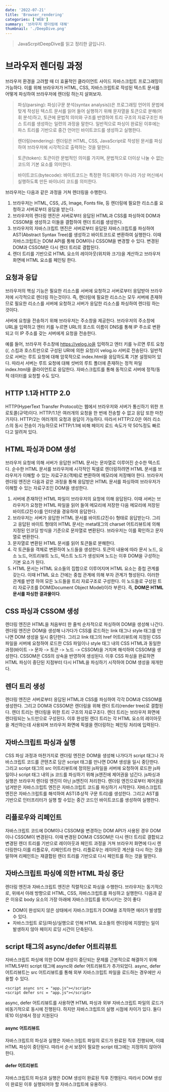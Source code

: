 ```yaml
---
date: '2022-07-21'
title: 'Browser_rendering'
categories: ['WEB']
summary: '브라우저 렌더링에 대해'
thumbnail: './DeepDive.png'
---
```

> JavaScrpitDeepDive를 읽고 정리한 글입니다.

# 브라우저 렌더링 과정
브라우저 환경을 고려할 때 더 효율적인 클라이언트 사이드 자바스크립트 프로그래밍이 가능하다.
이를 위해 브라우저가 HTML, CSS, 자바스크립트로 작성된 텍스트 문서를 어떻게 파싱하여 브라우저에 렌더링 하는지 살펴보자.
> 파싱(parsing):
파싱(구문 분석(syntax analysis))은 프로그래밍 언어의 문법에 맞게 작성된 텍스트 문서를 읽어 들어 실행하기 위해 문자열을 토큰으로 분해(어휘 분석)하고, 토큰에 문법적 의미와 구조를 반영하여 트리 구조의 자료구조인 파스 트리를 생성하는 일련의 과정을 말한다.
일반적으로 파싱이 완료된 이후에는 파스 트리를 기반으로 중간 언어인 바이트코드를 생성하고 실행한다.

> 렌더링(rendering):
렌더링은 HTML, CSS, JavaScript로 작성된 문서를 파싱하여 브라우저에 시각적으로 출력하는 것을 말한다.

> 토큰(token):
토큰이란 문법적인 의미를 가지며, 문법적으로 더이상 나눌 수 없는 코드의 기본 요소를 의미한다.

> 바이트코드(bytecode):
바이트코드는 특정한 하드웨어가 아니라 가상 머신에서 실행하도록 만든 바이너리 코드를 의미한다.

브라우저는 다음과 같은 과정을 거쳐 렌더링을 수행한다.
1. 브라우저는 HTML, CSS, JS, Image, Fonts file, 등 렌더링에 필요한 리소스를 요청하고 서버로부터 응답을 받는다.
2. 브라우저의 렌더링 엔진은 서버로부터 응답된 HTML과 CSS를 파싱하여 DOM과 CSSOM을 생성하고 이들을 결합하여 렌더 트리를 생성한다.
3. 브라우저의 자바스크립트 엔진은 서버로부터 응답된 자바스크립트를 파싱하여 AST(Abstract Syntax Tree)를 생성하고 바이트코드로 변환하여 실행한다. 이때 자바스크립트는 DOM API를 통해 DOM이나 CSSOM을 변경할 수 있다. 변경된 DOM과 CSSOM은 다시 렌더 트리로 결합된다.
4. 렌더 트리를 기반으로 HTML 요소의 레이아웃(위치와 크기)을 계산하고 브라우저 화면에 HTML 요소를 페인팅 한다.

## 요청과 응답
브라우저의 핵심 기능은 필요한 리소스를 서버에 요청하고 서버로부터 응답받아 브라우저에 시각적으로 렌더링 하는것이다. 즉, 렌더링에 필요한 리소스는 모두 서버에 존재하므로 필요한 리소스를 서버에 요청하고 서버가 응답한 리소스를 파싱하여 렌더링 하는 것이다.

서버에 요청을 전송하기 위해 브라우저는 주소창을 제공한다. 브라우저의 주소창에 URL을 입력하고 엔터 키를 누르면 URL의 호스트 이름이 DNS를 통해 IP 주소로 변환되고 이 IP 주소를 갖는 서버에게 요청을 전송한다.

예를 들어, 브라우저 주소창에 https://velog.io을 입력하고 엔터 키를 누르면 루트 요청(/, 스킴과 호스트만으로 구성된 URI에 의한 요청)이 velog.io 서버로 전송된다. 일반적으로 서버는 루트 요청에 대해 암묵적으로 index.html을 응답하도록 기본 설정되어 있다. 따라서 서버는 루트 요청에 대해 섯버의 루트 폴더에 존재하는 정적 파일 index.html을 클라이언트로 응답한다. 자바스크립트를 통해 동적으로 서버에 정적/동적 데이터를 요청할 수도 있다.

## HTTP 1.1과 HTTP 2.0
HTTP(HyperText Transfer Protocol)는 웹에서 브라우저와 서버가 통신하기 위한 프로토콜(규약)이다.
HTTP/1.1은 여러개의 요청을 한 번에 전송할 수 없고 응답 또한 마찬가지다. 
HTTP/2는 여러개의 요청과 응답이 가능하다. 따라서 HTTP/2.0은 여러 리소스의 동시 전송이 가능하므로 HTTP/1.1에 비해 페이지 로드 속도가 약 50%정도 빠르다고 알려져 있다.

## HTML 파싱과 DOM 생성
브라우저 요청에 의해 서버가 응답한 HTML 문서는 문자열로 이루어진 순수한 텍스트다. 순수한 HTML 문서를 브라우저에 시각적인 픽셀로 렌더링하려면 HTML 문서를 브라우저가 이해할 수 있는 자료구조(객체)로 변환하여 메모리에 저장해야 한다.
브라우저 렌더링 엔진은 다음과 같은 과정을 통해 응답받은 HTML 문서를 파싱하여 브라우저가 이해할 수 있는 자료구조인 DOM을 생성한다.
1. 서버에 존재하던 HTML 파일이 브라우저의 요청에 의해 응답된다. 이때 서버는 브라우저가 요청한 HTML 파일을 읽어 들여 메모리에 저장한 다음 메모리에 저장된 바이트(2진수)를 인터넷을 경유하여 응답한다.
2. 브라우저는 서버가 응답한 HTML 문서를 바이트(2진수) 형태로 응답받는다. 그리고 응답된 바이트 형태의 HTML 문서는 meta태그의 charset 어트리뷰트에 의해 지정된 인코딩 방식을 기준으로 문자열로 변환된다. 브라우저는 이를 확인하고 문자열로 변환한다.
3. 문자열로 변환된 HTML 문서를 읽어 토큰들로 분해한다.
4. 각 토큰들을 객체로 변환하여 노드들을 생성한다. 토큰의 내용에 따라 문서 노드, 요소 노드, 어트리뷰트 노드, 텍스트 노드가 생성되며 노드는 이후 DOM을 구성하는 기본 요소가 된다.
5. HTML 문서는 HTML 요소들의 집합으로 이루어지며 HTML 요소는 중첩 관계를 갖는다. 이때 HTML 요소 간에는 중첩 관계에 의해 부자 관계가 형성된다. 이러한 관계를 반영 하여 모든 노드들을 트리 자료구조로 구성한다. 이 노드들로 구성된 트리 자료구조를 DOM(Document Object Model)이라 부른다.
즉, **DOM은 HTML 문서를 파싱한 결과물이다**.

## CSS 파싱과 CSSOM 생성
렌더링 엔진은 HTML을 처음부터 한 줄씩 순차적으로 파싱하여 DOM을 생성해 나간다.
렌더링 엔진은 DOM을 생성해 나가다가 CSS를 로드하는 link 태그나 style 태그를 만나면 
DOM 생성을 일시 중단한다. 그리고 link 태그의 href 어트리뷰트에 지정된 CSS 파일을 서버에 요청하여 로드한 CSS 파일이나 style 태그 내의 CSS HTML과 동일한 과정(바이트 -> 문자 -> 토큰 -> 노드 -> CSSOM)을 거치며 해석하여 CSSOM을 생성한다. CSSOM은 CSS의 상속을 반영하여 생성된다. 이후 CSS 파싱을 완료하면 HTML 파싱이 중단된 지점부터 다시 HTML을 파싱하기 시작하여 DOM 생성을 재개한다.

## 렌더 트리 생성
렌더링 엔진은 서버로부터 응답된 HTML과 CSS를 파싱하여 각각 DOM과 CSSOM를 생성한다. 그리고 DOM과 CSSOM은 렌더링을 위해 렌더 트리(render tree)로 결합된다.
렌더 트리는 렌더링을 위한 트리 구조의 자료구조다. 렌더 트리는 브라우저 화면에 렌더링되는 노드만으로 구성된다. 이후 완성된 렌더 트리는 각 HTML 요소의 레이아웃을 계산하는데 사용되며 브라우저 화면에 픽셀을 렌더링하는 페인팅 처리에 입력된다.

## 자바스크립트 파싱과 실행
CSS 파싱 과정과 마찬가지로 렌더링 엔진은 DOM을 생성해 나가다가 script 태그나 자바스크립트 코드를 콘텐츠로 담은 script 태그를 만나면 DOM 생성을 일시 중단한다.
그리고 script 태그의 src 어트리뷰트에 정의된 js파일을 서버에 요청하여 로드한 js파일이나 script 태그 내의 js 코드를 파싱하기 위해 js엔진에 제어권을 넘긴다.
js파싱과 실행은 브라우저 렌더링 엔진이 아닌 js엔진이 처리한다.
렌더링 엔진으로부터 제어권을 넘겨받은 자바스크립트 엔진은 자바스크립트 코드를 파싱하기 시작한다. 자바스크립트 엔진은 자바스크립트를 해석하여 AST(추상적 구문 트리)를 생성한다.
그리고 AST를 기반으로 인터프리터가 실행 할 수있는 중간 코드인 바이트코드를 생성하여 실행한다.

## 리플로우와 리페인트
자바스크립트 코드에 DOM이나 CSSOM을 변경하는 DOM API가 사용된 경우 DOM이나 CSSOM이 변경된다.
이때 변경된 DOM과 CSSOM은 다시 렌더 트리로 결합되고 변경된 렌더 트리를 기반으로 레이아웃과 페인트 과정을 거쳐 브라우저 화면에 다시 렌더링한다.이를 리플로우, 리페인트라 한다.
리플로우는 레이아웃 계산을 다시 하는 것을 말하며 리페인트는 재결합된 렌더 트리를 기반으로 다시 페인트를 하는 것을 말한다.

## 자바스크립트 파싱에 의한 HTML 파싱 중단
렌더링 엔진과 자바스크립트 엔진은 직렬적으로 파싱을 수행한다.
브라우저는 동기적으로, 위에서 아래 방향으로 HTML, CSS, 자바스크립트를 파싱하고 실행한다.
다음과 같은 이유로 body 요소의 가장 아래에 자바스크립트를 위치시키는 것이 좋다
- DOM이 완성되지 않은 상태에서 자바스크립트가 DOM을 조작하면 에러가 발생할 수 있다.
- 자바스크립트 로딩/파싱/실행으로 인해 HTML 요소들의 렌더링에 지장받는 일이 발생하지 않아 페이지 로딩 시간이 단축된다.

## script 태그의 async/defer 어트리뷰트
자바스크립트 파싱에 의한 DOM 생성이 중단되는 문제를 근본적으로 해결하기 위해 HTML5부터 script 태그에 async와 defer 어트리뷰트가 추가되었다.
async, defer 어트리뷰트는 src 어트리뷰트를 통해 외부 자바스크립트 파일을 로드하는 경우에만 사용할 수 있다.
```
<script async src = "app.js"></script>
<script defer src = "app.js"></script>
```
async, defer 어트리뷰트를 사용하면 HTML 파싱과 외부 자바스크립트 파일의 로드가 비동기적으로 동시에 진행된다. 하지만 자바스크립트의 실행 시점에 차이가 있다.
둘다 IE10 이상에서 정상 지원된다

#### async 어트리뷰트
자바스크립트의 파싱과 실행은 자바스크립트 파일의 로드가 완료된 직후 진행되며, 이떄 HTML 파싱이 중단된다.
따라서 순서 보장이 필요한 script 태그에는 지정하지 않아야 한다.

#### defer 어트리뷰트
자바스크립트의 파싱과 실행은 DOM 생성이 완료된 직후 진행된다.
따라서 DOM 생성이 완료된 이후 실행되어야 할 자바스크립트에 유용하다.

